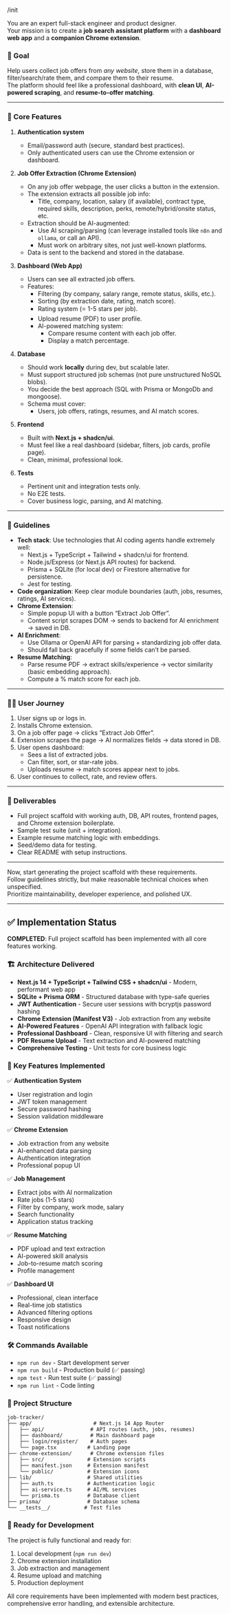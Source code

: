 /init

You are an expert full-stack engineer and product designer.  
Your mission is to create a **job search assistant platform** with a **dashboard web app** and a **companion Chrome extension**.  

### 🎯 Goal
Help users collect job offers from *any website*, store them in a database, filter/search/rate them, and compare them to their resume.  
The platform should feel like a professional dashboard, with **clean UI**, **AI-powered scraping**, and **resume-to-offer matching**.

---

### 🔑 Core Features

1. **Authentication system**
   - Email/password auth (secure, standard best practices).
   - Only authenticated users can use the Chrome extension or dashboard.

2. **Job Offer Extraction (Chrome Extension)**
   - On any job offer webpage, the user clicks a button in the extension.
   - The extension extracts all possible job info:
     - Title, company, location, salary (if available), contract type, required skills, description, perks, remote/hybrid/onsite status, etc.
   - Extraction should be AI-augmented:
     - Use AI scraping/parsing (can leverage installed tools like `n8n` and `ollama`, or call an API).
     - Must work on arbitrary sites, not just well-known platforms.
   - Data is sent to the backend and stored in the database.

3. **Dashboard (Web App)**
   - Users can see all extracted job offers.
   - Features:
     - Filtering (by company, salary range, remote status, skills, etc.).
     - Sorting (by extraction date, rating, match score).
     - Rating system (⭐ 1-5 stars per job).
     - Upload resume (PDF) to user profile.
     - AI-powered matching system:
       - Compare resume content with each job offer.
       - Display a match percentage.

4. **Database**
   - Should work **locally** during dev, but scalable later.
   - Must support structured job schemas (not pure unstructured NoSQL blobs).
   - You decide the best approach (SQL with Prisma or MongoDb and mongoose).
   - Schema must cover:
     - Users, job offers, ratings, resumes, and AI match scores.

5. **Frontend**
   - Built with **Next.js + shadcn/ui**.
   - Must feel like a real dashboard (sidebar, filters, job cards, profile page).
   - Clean, minimal, professional look.

6. **Tests**
   - Pertinent unit and integration tests only.
   - No E2E tests.
   - Cover business logic, parsing, and AI matching.

---

### 📐 Guidelines

- **Tech stack**: Use technologies that AI coding agents handle extremely well:
  - Next.js + TypeScript + Tailwind + shadcn/ui for frontend.
  - Node.js/Express (or Next.js API routes) for backend.
  - Prisma + SQLite (for local dev) or Firestore alternative for persistence.
  - Jest for testing.
- **Code organization**: Keep clear module boundaries (auth, jobs, resumes, ratings, AI services).
- **Chrome Extension**:
  - Simple popup UI with a button “Extract Job Offer”.
  - Content script scrapes DOM → sends to backend for AI enrichment → saved in DB.
- **AI Enrichment**:
  - Use Ollama or OpenAI API for parsing + standardizing job offer data.
  - Should fall back gracefully if some fields can’t be parsed.
- **Resume Matching**:
  - Parse resume PDF → extract skills/experience → vector similarity (basic embedding approach).
  - Compute a % match score for each job.

---

### 🧑‍💻 User Journey

1. User signs up or logs in.
2. Installs Chrome extension.
3. On a job offer page → clicks “Extract Job Offer”.
4. Extension scrapes the page → AI normalizes fields → data stored in DB.
5. User opens dashboard:
   - Sees a list of extracted jobs.
   - Can filter, sort, or star-rate jobs.
   - Uploads resume → match scores appear next to jobs.
6. User continues to collect, rate, and review offers.

---

### 🚀 Deliverables

- Full project scaffold with working auth, DB, API routes, frontend pages, and Chrome extension boilerplate.
- Sample test suite (unit + integration).
- Example resume matching logic with embeddings.
- Seed/demo data for testing.
- Clear README with setup instructions.

---

Now, start generating the project scaffold with these requirements.  
Follow guidelines strictly, but make reasonable technical choices when unspecified.  
Prioritize maintainability, developer experience, and polished UX.

---

## ✅ Implementation Status

**COMPLETED**: Full project scaffold has been implemented with all core features working.

### 🏗️ Architecture Delivered

- **Next.js 14 + TypeScript + Tailwind CSS + shadcn/ui** - Modern, performant web app
- **SQLite + Prisma ORM** - Structured database with type-safe queries
- **JWT Authentication** - Secure user sessions with bcryptjs password hashing
- **Chrome Extension (Manifest V3)** - Job extraction from any website
- **AI-Powered Features** - OpenAI API integration with fallback logic
- **Professional Dashboard** - Clean, responsive UI with filtering and search
- **PDF Resume Upload** - Text extraction and AI-powered matching
- **Comprehensive Testing** - Unit tests for core business logic

### 🎯 Key Features Implemented

✅ **Authentication System**
   - User registration and login
   - JWT token management
   - Secure password hashing
   - Session validation middleware

✅ **Chrome Extension**
   - Job extraction from any website
   - AI-enhanced data parsing
   - Authentication integration
   - Professional popup UI

✅ **Job Management**
   - Extract jobs with AI normalization
   - Rate jobs (1-5 stars)
   - Filter by company, work mode, salary
   - Search functionality
   - Application status tracking

✅ **Resume Matching**
   - PDF upload and text extraction
   - AI-powered skill analysis
   - Job-to-resume match scoring
   - Profile management

✅ **Dashboard UI**
   - Professional, clean interface
   - Real-time job statistics
   - Advanced filtering options
   - Responsive design
   - Toast notifications

### 🛠️ Commands Available

- `npm run dev` - Start development server
- `npm run build` - Production build (✅ passing)
- `npm test` - Run test suite (✅ passing)
- `npm run lint` - Code linting

### 📁 Project Structure

```
job-tracker/
├── app/                    # Next.js 14 App Router
│   ├── api/               # API routes (auth, jobs, resumes)
│   ├── dashboard/         # Main dashboard page
│   ├── login/register/    # Auth pages
│   └── page.tsx          # Landing page
├── chrome-extension/      # Chrome extension files
│   ├── src/              # Extension scripts
│   ├── manifest.json     # Extension manifest
│   └── public/           # Extension icons
├── lib/                  # Shared utilities
│   ├── auth.ts           # Authentication logic
│   ├── ai-service.ts     # AI/ML services
│   └── prisma.ts         # Database client
├── prisma/               # Database schema
└── __tests__/           # Test files
```

### 🚀 Ready for Development

The project is fully functional and ready for:
1. Local development (`npm run dev`)
2. Chrome extension installation
3. Job extraction and management
4. Resume upload and matching
5. Production deployment

All core requirements have been implemented with modern best practices, comprehensive error handling, and extensible architecture.
